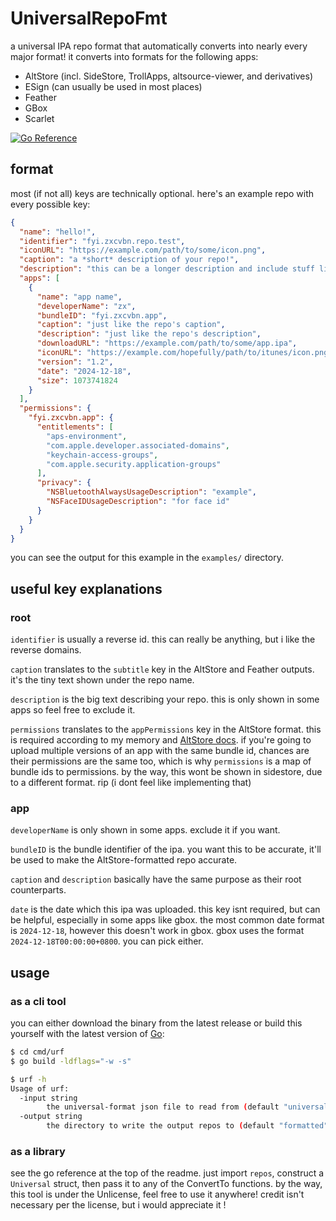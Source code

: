 # UniversalRepoFmt
a universal IPA repo format that automatically converts into nearly every major format! it converts into formats for the following apps:

- AltStore (incl. SideStore, TrollApps, altsource-viewer, and derivatives)
- ESign (can usually be used in most places)
- Feather
- GBox
- Scarlet

[![Go Reference](https://pkg.go.dev/badge/github.com/asdfzxcvbn/UniversalRepoFmt.svg)](https://pkg.go.dev/github.com/asdfzxcvbn/UniversalRepoFmt)

## format
most (if not all) keys are technically optional. here's an example repo with every possible key:

```json
{
  "name": "hello!",
  "identifier": "fyi.zxcvbn.repo.test",
  "iconURL": "https://example.com/path/to/some/icon.png",
  "caption": "a *short* description of your repo!",
  "description": "this can be a longer description and include stuff like your links or something, idk",
  "apps": [
    {
      "name": "app name",
      "developerName": "zx",
      "bundleID": "fyi.zxcvbn.app",
      "caption": "just like the repo's caption",
      "description": "just like the repo's description",
      "downloadURL": "https://example.com/path/to/some/app.ipa",
      "iconURL": "https://example.com/hopefully/path/to/itunes/icon.png",
      "version": "1.2",
      "date": "2024-12-18",
      "size": 1073741824
    }
  ],
  "permissions": {
    "fyi.zxcvbn.app": {
      "entitlements": [
        "aps-environment",
        "com.apple.developer.associated-domains",
        "keychain-access-groups",
        "com.apple.security.application-groups"
      ],
      "privacy": {
        "NSBluetoothAlwaysUsageDescription": "example",
        "NSFaceIDUsageDescription": "for face id"
      }
    }
  }
}
```

you can see the output for this example in the `examples/` directory.

## useful key explanations
### root
`identifier` is usually a reverse id. this can really be anything, but i like the reverse domains.

`caption` translates to the `subtitle` key in the AltStore and Feather outputs. it's the tiny text shown under the repo name.

`description` is the big text describing your repo. this is only shown in some apps so feel free to exclude it.

`permissions` translates to the `appPermissions` key in the AltStore format. this is required according to my memory and [AltStore docs](https://faq.altstore.io/developers/make-a-source#apppermissions-app-permissions-object). if you're going to upload multiple versions of an app with the same bundle id, chances are their permissions are the same too, which is why `permissions` is a map of bundle ids to permissions. by the way, this wont be shown in sidestore, due to a different format. rip (i dont feel like implementing  that)

### app
`developerName` is only shown in some apps. exclude it if you want.

`bundleID` is the bundle identifier of the ipa. you want this to be accurate, it'll be used to make the AltStore-formatted repo accurate.

`caption` and `description` basically have the same purpose as their root counterparts.

`date` is the date which this ipa was uploaded. this key isnt required, but can be helpful, especially in some apps like gbox. the most common date format is `2024-12-18`, however this doesn't work in gbox. gbox uses the format `2024-12-18T00:00:00+0800`. you can pick either.

## usage
### as a cli tool
you can either download the binary from the latest release or build this yourself with the latest version of [Go](https://go.dev):

```bash
$ cd cmd/urf
$ go build -ldflags="-w -s"
```

```bash
$ urf -h
Usage of urf:
  -input string
    	the universal-format json file to read from (default "universal.json")
  -output string
    	the directory to write the output repos to (default "formatted")
```

### as a library
see the go reference at the top of the readme. just import `repos`, construct a `Universal` struct, then pass it to any of the ConvertTo functions. by the way, this tool is under the Unlicense, feel free to use it anywhere! credit isn't necessary per the license, but i would appreciate it !
